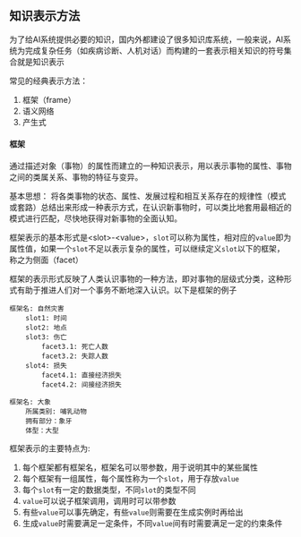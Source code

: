 ## 知识表示方法
为了给AI系统提供必要的知识，国内外都建设了很多知识库系统，一般来说，AI系统为完成复杂任务（如疾病诊断、人机对话）而构建的一套表示相关知识的符号集合就是知识表示

常见的经典表示方法：
1. 框架（frame）
2. 语义网络
3. 产生式

#### 框架
通过描述对象（事物）的属性而建立的一种知识表示，用以表示事物的属性、事物之间的类属关系、事物的特征与变异。

基本思想：
将各类事物的状态、属性、发展过程和相互关系存在的规律性（模式或套路）总结出来形成一种表示方式，在认识新事物时，可以类比地套用最相近的模式进行匹配，尽快地获得对新事物的全面认知。

框架表示的基本形式是\<slot\>-\<value\>，`slot`可以称为属性，相对应的`value`即为属性值，如果一个`slot`不足以表示复杂的属性，可以继续定义`slot`以下的框架，称之为侧面（facet）

框架的表示形式反映了人类认识事物的一种方法，即对事物的层级式分类，这种形式有助于推进人们对一个事务不断地深入认识。以下是框架的例子

```text
框架名: 自然灾害
	slot1: 时间
	slot2: 地点
	slot3: 伤亡
		facet3.1: 死亡人数
		facet3.2: 失踪人数
	slot4: 损失
		facet4.1: 直接经济损失
		facet4.2: 间接经济损失

框架名: 大象
	所属类别: 哺乳动物
	拥有部分：象牙
	体型：大型
```

框架表示的主要特点为:
1. 每个框架都有框架名，框架名可以带参数，用于说明其中的某些属性
2. 每个框架有一组属性，每个属性称为一个`slot`，用于存放`value`
3. 每个`slot`有一定的数据类型，不同`slot`的类型不同
4. `value`可以说子框架调用，调用时可以带参数
5. 有些`value`可以事先确定，有些`value`则需要在生成实例时再给出
6. 生成`value`时需要满足一定条件，不同`value`间有时需要满足一定的约束条件

